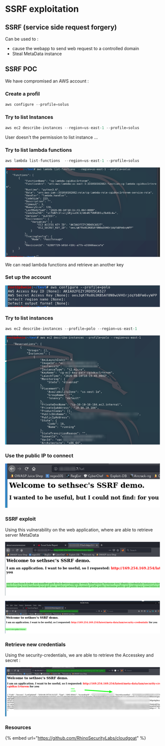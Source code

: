 # SSRF exploitation

## SSRF (service side request forgery)

Can be used to :

* cause the webapp to send web request to a controlled domain
* Steal MetaData instance

## SSRF POC

We have compromised an AWS account :

### Create a profil

```csharp
aws configure --profile=solus
```

### Try to list Instances

```csharp
aws ec2 describe-instances --region=us-east-1 --profile=solus
```

User doesn't the permission to list instance ...

### Try to list lambda functions

```csharp
aws lambda list-functions  --region=us-east-1 --profile=solus
```

![](<../../../../../.gitbook/assets/image (182).png>)

We can read lambda functions and retrieve an another key

### Set up the account

![](<../../../../../.gitbook/assets/image (226).png>)

### Try to list instances

```csharp
aws ec2 describe-instances --profile=polo --region=us-east-1
```

![](<../../../../../.gitbook/assets/image (72).png>)

### Use the public IP to connect

![](<../../../../../.gitbook/assets/image (242).png>)

### SSRF exploit&#x20;

Using this vulnerability on the web application, where are able to retrieve server MetaData

![](<../../../../../.gitbook/assets/image (146).png>)

![](<../../../../../.gitbook/assets/image (51).png>)

### Retrieve new credentials

Using the security-credentials, we are able to retrieve the Accesskey and secret :

![](<../../../../../.gitbook/assets/image (13).png>)

### Resources

{% embed url="https://github.com/RhinoSecurityLabs/cloudgoat" %}
